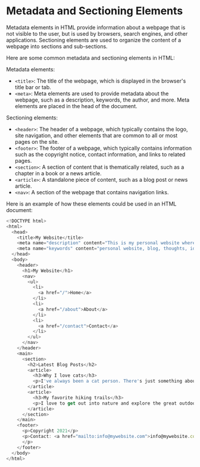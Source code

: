 # Metadata and Sectioning Elements

Metadata elements in HTML provide information about a webpage that is not visible to the user, but is used by browsers, search engines, and other applications. Sectioning elements are used to organize the content of a webpage into sections and sub-sections.

Here are some common metadata and sectioning elements in HTML:

Metadata elements:

* `<title>`: The title of the webpage, which is displayed in the browser's title bar or tab.
* `<meta>`: Meta elements are used to provide metadata about the webpage, such as a description, keywords, the author, and more. Meta elements are placed in the head of the document.

Sectioning elements:

* `<header>`: The header of a webpage, which typically contains the logo, site navigation, and other elements that are common to all or most pages on the site.
* `<footer>`: The footer of a webpage, which typically contains information such as the copyright notice, contact information, and links to related pages.
* `<section>`: A section of content that is thematically related, such as a chapter in a book or a news article.
* `<article>`: A standalone piece of content, such as a blog post or news article.
* `<nav>`: A section of the webpage that contains navigation links.

Here is an example of how these elements could be used in an HTML document:

```javascript
<!DOCTYPE html>
<html>
  <head>
    <title>My Website</title>
    <meta name="description" content="This is my personal website where I post my thoughts and ideas.">
    <meta name="keywords" content="personal website, blog, thoughts, ideas">
  </head>
  <body>
    <header>
      <h1>My Website</h1>
      <nav>
        <ul>
          <li>
            <a href="/">Home</a>
          </li>
          <li>
            <a href="/about">About</a>
          </li>
          <li>
            <a href="/contact">Contact</a>
          </li>
        </ul>
      </nav>
    </header>
    <main>
      <section>
        <h2>Latest Blog Posts</h2>
        <article>
          <h3>Why I love cats</h3>
          <p>I've always been a cat person. There's just something about the way they purr and cuddle that makes me feel warm and fuzzy inside.</p>
        </article>
        <article>
          <h3>My favorite hiking trails</h3>
          <p>I love to get out into nature and explore the great outdoors. Here are my favorite hiking trails in the area.</p>
        </article>
      </section>
    </main>
    <footer>
      <p>Copyright 2021</p>
      <p>Contact: <a href="mailto:info@mywebsite.com">info@mywebsite.com</a>
      </p>
    </footer>
  </body>
</html>
```
